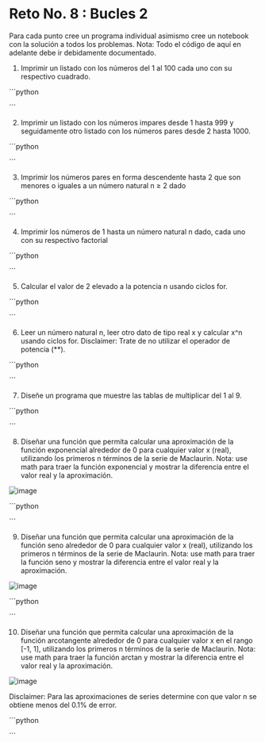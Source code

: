 # Reto No. 8 : Bucles 2

Para cada punto cree un programa individual asimismo cree un notebook con la solución a todos los problemas. 
Nota: Todo el código de aquí en adelante debe ir debidamente documentado.

1. Imprimir un listado con los números del 1 al 100 cada uno con su respectivo cuadrado.

´´´python

´´´

2. Imprimir un listado con los números impares desde 1 hasta 999 y seguidamente otro listado con los números pares desde 2 hasta 1000.

´´´python

´´´

3. Imprimir los números pares en forma descendente hasta 2 que son menores o iguales a un número natural n ≥ 2 dado

´´´python

´´´

4. Imprimir los números de 1 hasta un número natural n dado, cada uno con su respectivo factorial

´´´python

´´´

5. Calcular el valor de 2 elevado a la potencia n usando ciclos for.

´´´python

´´´

6. Leer un número natural n, leer otro dato de tipo real x y calcular x^n usando ciclos for. Disclaimer: Trate de no utilizar el operador de potencia (**).

´´´python

´´´

7. Diseñe un programa que muestre las tablas de multiplicar del 1 al 9.

´´´python

´´´

8. Diseñar una función que permita calcular una aproximación de la función exponencial alrededor de 0 para cualquier valor x (real), utilizando los primeros n términos de la serie de Maclaurin. Nota: use math para traer la función exponencial y mostrar la diferencia entre el valor real y la aproximación.

![image](https://github.com/jeriosv/reto_8/assets/142249529/1b7416ab-77e1-4c90-bb33-304acb058a50)


´´´python

´´´

9. Diseñar una función que permita calcular una aproximación de la función seno alrededor de 0 para cualquier valor x (real), utilizando los primeros n términos de la serie de Maclaurin. Nota: use math para traer la función seno y mostrar la diferencia entre el valor real y la aproximación.

![image](https://github.com/jeriosv/reto_8/assets/142249529/7c1f1675-3930-45ec-a0c9-b0077c389232)


´´´python

´´´

10. Diseñar una función que permita calcular una aproximación de la función arcotangente alrededor de 0 para cualquier valor x en el rango [-1, 1], utilizando los primeros n términos de la serie de Maclaurin. Nota: use math para traer la función arctan y mostrar la diferencia entre el valor real y la aproximación.

![image](https://github.com/jeriosv/reto_8/assets/142249529/a338c70e-b117-4f29-9498-1e2a94706400)
 
Disclaimer: Para las aproximaciones de series determine con que valor n se obtiene menos del 0.1% de error.

´´´python

´´´
